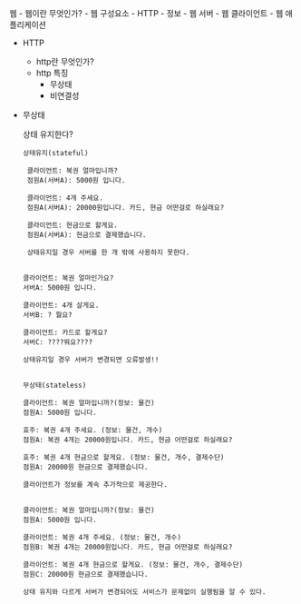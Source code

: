  웹
    - 웹이란 무엇인가?
    - 웹 구성요소
        - HTTP
        - 정보
        - 웹 서버
        - 웹 클라이언트
        - 웹 애플리케이션
- HTTP
    - http란 무엇인가?
    - http 특징
        - 무상태
        - 비연결성
- 무상태
    
    상태 유지한다?
    
    ```
    상태유지(stateful)
    
     클라이언트: 복권 얼마입니까?
     점원A(서버A): 5000원 입니다.
    
     클라이언트: 4개 주세요.
     점원A(서버A): 20000원입니다. 카드, 현금 어떤걸로 하실래요?
    
     클라이언트: 현금으로 할게요.
     점원A(서버A): 현금으로 결제했습니다.
    
     상태유지일 경우 서버를 한 개 밖에 사용하지 못한다.
    
    
    클라이언트: 복권 얼마인가요?
    서버A: 5000원 입니다.
    
    클라이언트: 4개 살게요.
    서버B: ? 뭘요?
    
    클라이언트: 카드로 할게요?
    서버C: ????뭐요????
    
    상태유지일 경우 서버가 변경되면 오류발생!!
    
    
    무상태(stateless)
    
    클라이언트: 복권 얼마입니까?(정보: 물건)
    점원A: 5000원 입니다.
    
    효주: 복권 4개 주세요. (정보: 물건, 개수)
    점원A: 복권 4개는 20000원입니다. 카드, 현금 어떤걸로 하실래요?
    
    효주: 복권 4개 현금으로 할게요. (정보: 물건, 개수, 결제수단)
    점원A: 20000원 현금으로 결제했습니다.
    
    클라이언트가 정보를 계속 추가적으로 제공한다.
    
    
    클라이언트: 복권 얼마입니까?(정보: 물건)
    점원A: 5000원 입니다.
    
    클라이언트: 복권 4개 주세요. (정보: 물건, 개수)
    점원B: 복권 4개는 20000원입니다. 카드, 현금 어떤걸로 하실래요?
    
    클라이언트: 복권 4개 현금으로 할게요. (정보: 물건, 개수, 결제수단)
    점원C: 20000원 현금으로 결제했습니다.
    
    상태 유지와 다르게 서버가 변경되어도 서비스가 문제없이 실행됨을 알 수 있다.
    
    ```
